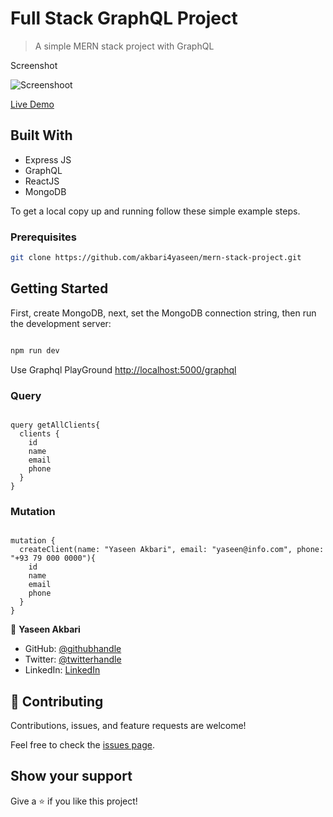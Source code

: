 # Full Stack GraphQL Project

> A simple MERN stack project with GraphQL

Screenshot

![Screenshoot](?raw=true)

[Live Demo]()

## Built With

- Express JS
- GraphQL
- ReactJS
- MongoDB

To get a local copy up and running follow these simple example steps.

### Prerequisites

```bash
git clone https://github.com/akbari4yaseen/mern-stack-project.git
```

## Getting Started

First, create MongoDB, next, set the MongoDB connection string, then run the development server:

```bash

npm run dev
```

Use Graphql PlayGround [http://localhost:5000/graphql](http://localhost:500/graphql)

### Query

```raw

query getAllClients{
  clients {
    id
    name
    email
    phone
  }
}
```

### Mutation

```raw

mutation {
  createClient(name: "Yaseen Akbari", email: "yaseen@info.com", phone: "+93 79 000 0000"){
    id
    name
    email
    phone
  }
}
```

👤 **Yaseen Akbari**

- GitHub: [@githubhandle](https://github.com/akbari4yaseen)
- Twitter: [@twitterhandle](https://twitter.com/AkbariYaseen)
- LinkedIn: [LinkedIn](https://linkedin.com/in/yaseen-akbari)

## 🤝 Contributing

Contributions, issues, and feature requests are welcome!

Feel free to check the [issues page](../../issues/).

## Show your support

Give a ⭐️ if you like this project!
